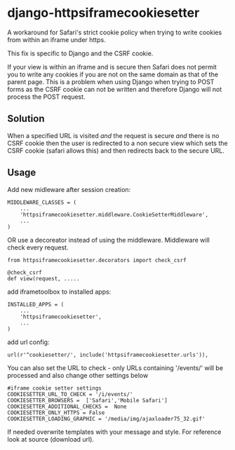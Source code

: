 django-httpsiframecookiesetter
==============================

A workaround for Safari's strict cookie policy when trying to write cookies from within an iframe under https.

This fix is specific to Django and the CSRF cookie.

If your view is within an iframe and is secure then Safari does not permit you to write any cookies if you are not on the same domain as that of the parent page. This is a problem when using Django when trying to POST forms as the CSRF cookie can not be written and therefore Django will not process the POST request.

Solution
-----

When a specified URL is visited _and_ the request is secure _and_ there is no CSRF cookie then the user is redirected to a non secure view which sets the CSRF cookie (safari allows this) and then redirects back to the secure URL.

Usage
-----
Add new midleware after session creation:

    MIDDLEWARE_CLASSES = (
        ...
        'httpsiframecookiesetter.middleware.CookieSetterMiddleware',
        ...
    )

OR use a decoreator instead of using the middleware. Middleware will check every request.

    from httpsiframecookiesetter.decorators import check_csrf

    @check_csrf
    def view(request, .....

add iframetoolbox to installed apps:

    INSTALLED_APPS = (
        ...
        'httpsiframecookiesetter',
        ...
    )

add url config:

    url(r'^cookiesetter/', include('httpsiframecookiesetter.urls')),


You can also set the URL to check - only URLs containing '/events/' will be processed and also change other settings below

    #iframe cookie setter settings
    COOKIESETTER_URL_TO_CHECK = '/i/events/'
    COOKIESETTER_BROWSERS =  ['Safari','Mobile Safari']
    COOKIESETTER_ADDITIONAL_CHECKS =  None
    COOKIESETTER_ONLY_HTTPS = False
    COOKIESETTER_LOADING_GRAPHIC = '/media/img/ajaxloader75_32.gif'

If needed overwrite templates with your message and style. For reference look at source (download url).